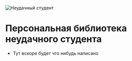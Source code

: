 ![Неудачный студент](https://user-images.githubusercontent.com/20025263/111709300-6781ee00-8858-11eb-9cad-cc08dc4ddb9c.png)
# Персональная библиотека неудачного студента
- Тут вскоре будет что нибудь написано
